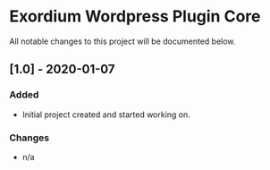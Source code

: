 # Exordium Wordpress Plugin Core

All notable changes to this project will be documented below.

## [1.0] - 2020-01-07

### Added
- Initial project created and started working on.

### Changes
- n/a
